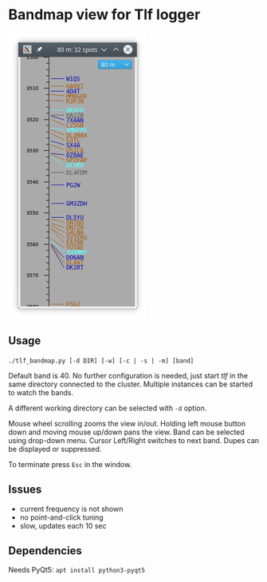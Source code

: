 # Bandmap view for Tlf logger

![Screenshot](doc/screenshot.png?raw=true)

## Usage
```./tlf_bandmap.py [-d DIR] [-w] [-c | -s | -m] [band]```

Default band is 40. No further configuration is needed,
just start _tlf_ in the same directory connected to the cluster.
Multiple instances can be started to watch the bands.

A different working directory can be selected with `-d` option.

Mouse wheel scrolling zooms the view in/out.
Holding left mouse button down and moving mouse up/down pans the view.
Band can be selected using drop-down menu.
Cursor Left/Right switches to next band.
Dupes can be displayed or suppressed.

To terminate press `Esc` in the window.

## Issues
- current frequency is not shown
- no point-and-click tuning
- slow, updates each 10 sec

## Dependencies
Needs PyQt5:
```apt install python3-pyqt5```
